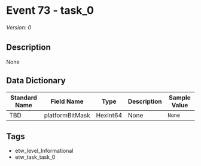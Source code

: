 # Event 73 - task_0
###### Version: 0

## Description
None

## Data Dictionary
|Standard Name|Field Name|Type|Description|Sample Value|
|---|---|---|---|---|
|TBD|platformBitMask|HexInt64|None|`None`|

## Tags
* etw_level_Informational
* etw_task_task_0
